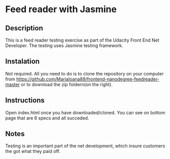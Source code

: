 # Feed reader with Jasmine

## Description
This is a feed reader testing exercise as part of the Udacity Front End Net Developer.
The testing uses Jasmine testing framework.

## Instalation
Not required. All you need to do is to clone the repository on your computer from https://github.com/MariaIoana89/frontend-nanodegree-feedreader-master or to download the zip foldern(on the right).

## Instructions
Open index.html once you have downloaded/cloned.
You can see on bottom page that are 6 specs and all succeded.

## Notes
Testing is an important part of the net development, which insure customers the got what they paid off.
